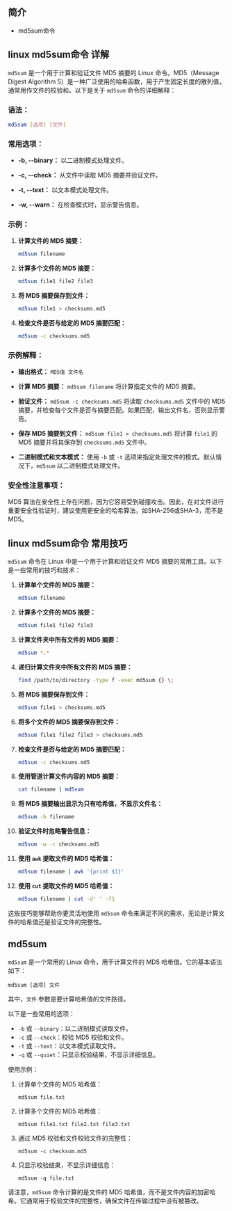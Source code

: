 ## 简介

+ md5sum命令

## linux md5sum命令 详解

`md5sum` 是一个用于计算和验证文件 MD5 摘要的 Linux 命令。MD5（Message Digest Algorithm 5）是一种广泛使用的哈希函数，用于产生固定长度的散列值，通常用作文件的校验和。以下是关于 `md5sum` 命令的详细解释：

### 语法：

```bash
md5sum [选项] [文件]
```

### 常用选项：

- **-b, --binary：** 以二进制模式处理文件。
  
- **-c, --check：** 从文件中读取 MD5 摘要并验证文件。
  
- **-t, --text：** 以文本模式处理文件。
  
- **-w, --warn：** 在检查模式时，显示警告信息。

### 示例：

1. **计算文件的 MD5 摘要：**
   ```bash
   md5sum filename
   ```

2. **计算多个文件的 MD5 摘要：**
   ```bash
   md5sum file1 file2 file3
   ```

3. **将 MD5 摘要保存到文件：**
   ```bash
   md5sum file1 > checksums.md5
   ```

4. **检查文件是否与给定的 MD5 摘要匹配：**
   ```bash
   md5sum -c checksums.md5
   ```

### 示例解释：

- **输出格式：** `MD5值 文件名`
  
- **计算 MD5 摘要：** `md5sum filename` 将计算指定文件的 MD5 摘要。

- **验证文件：** `md5sum -c checksums.md5` 将读取 `checksums.md5` 文件中的 MD5 摘要，并检查每个文件是否与摘要匹配。如果匹配，输出文件名，否则显示警告。

- **保存 MD5 摘要到文件：** `md5sum file1 > checksums.md5` 将计算 `file1` 的 MD5 摘要并将其保存到 `checksums.md5` 文件中。

- **二进制模式和文本模式：** 使用 `-b` 或 `-t` 选项来指定处理文件的模式。默认情况下，`md5sum` 以二进制模式处理文件。

### 安全性注意事项：

MD5 算法在安全性上存在问题，因为它容易受到碰撞攻击。因此，在对文件进行重要安全性验证时，建议使用更安全的哈希算法，如SHA-256或SHA-3，而不是MD5。

##  linux md5sum命令 常用技巧

`md5sum` 命令在 Linux 中是一个用于计算和验证文件 MD5 摘要的常用工具。以下是一些常用的技巧和技术：

1. **计算单个文件的 MD5 摘要：**
   ```bash
   md5sum filename
   ```

2. **计算多个文件的 MD5 摘要：**
   ```bash
   md5sum file1 file2 file3
   ```

3. **计算文件夹中所有文件的 MD5 摘要：**
   ```bash
   md5sum *.*
   ```

4. **递归计算文件夹中所有文件的 MD5 摘要：**
   ```bash
   find /path/to/directory -type f -exec md5sum {} \;
   ```

5. **将 MD5 摘要保存到文件：**
   ```bash
   md5sum file1 > checksums.md5
   ```

6. **将多个文件的 MD5 摘要保存到文件：**
   ```bash
   md5sum file1 file2 file3 > checksums.md5
   ```

7. **检查文件是否与给定的 MD5 摘要匹配：**
   ```bash
   md5sum -c checksums.md5
   ```

8. **使用管道计算文件内容的 MD5 摘要：**
   ```bash
   cat filename | md5sum
   ```

9. **将 MD5 摘要输出显示为只有哈希值，不显示文件名：**
   ```bash
   md5sum -b filename
   ```

10. **验证文件时忽略警告信息：**
    ```bash
    md5sum -w -c checksums.md5
    ```

11. **使用 `awk` 提取文件的 MD5 哈希值：**
    ```bash
    md5sum filename | awk '{print $1}'
    ```

12. **使用 `cut` 提取文件的 MD5 哈希值：**
    ```bash
    md5sum filename | cut -d' ' -f1
    ```

这些技巧能够帮助你更灵活地使用 `md5sum` 命令来满足不同的需求，无论是计算文件的哈希值还是验证文件的完整性。

## md5sum 

`md5sum` 是一个常用的 Linux 命令，用于计算文件的 MD5 哈希值。它的基本语法如下：

```
md5sum [选项] 文件
```

其中，`文件` 参数是要计算哈希值的文件路径。

以下是一些常用的选项：

- `-b` 或 `--binary`：以二进制模式读取文件。
- `-c` 或 `--check`：校验 MD5 校验和文件。
- `-t` 或 `--text`：以文本模式读取文件。
- `-q` 或 `--quiet`：只显示校验结果，不显示详细信息。

使用示例：

1. 计算单个文件的 MD5 哈希值：
   ```
   md5sum file.txt
   ```

2. 计算多个文件的 MD5 哈希值：
   ```
   md5sum file1.txt file2.txt file3.txt
   ```

3. 通过 MD5 校验和文件校验文件的完整性：
   ```
   md5sum -c checksum.md5
   ```

4. 只显示校验结果，不显示详细信息：
   ```
   md5sum -q file.txt
   ```

请注意，`md5sum` 命令计算的是文件的 MD5 哈希值，而不是文件内容的加密哈希。它通常用于校验文件的完整性，确保文件在传输过程中没有被篡改。